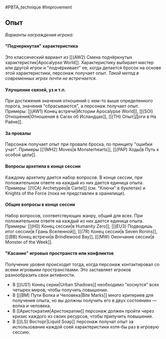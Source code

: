 #PBTA_technique #Improvement
## Опыт
*Варианты награждения игрока:*

#### "Подчеркнутая" характеристика
Это классический вариант из [[(AW2) Смена подчёркнутых характеристик|Apocalypse World]]. Характеристику выбирает мастер или другой игрок и "подчёркивает" ее, когда делается бросок на основе этой характеристики, персонаж получает опыт. 
*Такой метод в современных играх почти не встречается.*

#### Улучшение связей, уз и т.п.
При достижения значения отношений с кем-то выше определенного порога, значения "сбрасываются", а персонаж получает опыт.
Примеры: [[(AW1) Конец встречи|Истории Apocalypse World]], [[(SOI) Отношения|Отношения в Сагах об Исландцах]], [[(TH) Опыт|Доги в На Раёне]].

#### За провалы
Персонаж получает опыт при провале броска, по принципу "ошибки учат".
Примеры [[!(MH2) Moves|в Monsterhearts]], [[(PAP) Ходы|в Путь к особой цели]].

#### Вопросы архетипа в конце сессии
Каждому архетипу дается набор вопросов. В конце сессии, при положительном ответе на каждый из них дается единица опыта. 
Примеры: [[!(CA) Archetypes|в Cartel]] (см. "Ключи" в буклетах) и Knights of the Force (пока не представлен в хранилище).

#### Общие вопросы в конце сессии
Набор вопросов, соответствующих жанру, общий для всех.
При положительном ответе на каждый из них дается единица опыта.
Примеры: [[(H0) Конец сессии|в Humanity Zero]], [[(EU3) Подводишь итог сессии|в Грань Вселенной]], [[(7R) Конец сессии|в Seven Ronins]], [[(BB) Конец встречи|в Brindlewood Bay]], [[(MW) Окончание сессии|в Monster of the Week]].

#### "Касание" игровых пространств или конфликтов
Получение уровня  происходит тогда, когда персонаж контактировал со всеми игровыми пространствами. Это заставляет игроков разнообразить свои активности.
- В [[(US1) Конец серии|Urban Shadows]] необходимо "коснутся" всех четырех миров, чтобы получить повышение.
- В [[(BM) Пути Волка и Человека|Bite Marks]] много критериев для получения опыта, но вы должны получить его в двух состояниях — волка и человека.
- В [[Аристократия|Аристократии]] персонаж должен пройти через кризис каждого из своих ресурсов, чтобы прилучить повышение.
- В [[(LS) Восторг|Liquid Soap]] персонаж получат опыт за использование каждой соей характеристики хотя-бы раз в игровую сессию.
